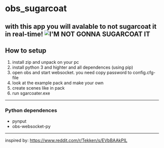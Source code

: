# obs_sugarcoat
with this app you will avalable to not sugarcoat it in real-time!
![I'M NOT GONNA SUGARCOAT IT](https://external-content.duckduckgo.com/iu/?u=https%3A%2F%2Fi.kym-cdn.com%2Fentries%2Ficons%2Fmobile%2F000%2F041%2F917%2Fimnotgonnasugarcoatit1.jpg&f=1&nofb=1&ipt=ff30e151cc9e1e98c7a3f45d5a0d03a0d029c676840b290f0358f3b13826df4a)
---
## How to setup
1. install zip and unpack on your pc
2. install python 3 and highter and all dependences (using pip)
3. open obs and start websocket. you need copy password to config.cfg-file
4. look at the example pack and make your own
5. create scenes like in pack
6. run sgarcoater.exe
---
### Python dependences
- pynput
- obs-websocket-py
---
inspired by: https://www.reddit.com/r/Tekken/s/EVbBAAkPIL
